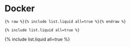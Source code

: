 # Docker

```
{% raw %}{% include list.liquid all=true %}{% endraw %}

{% include list.liquid all=true %}
```

{% include list.liquid all=true %}
